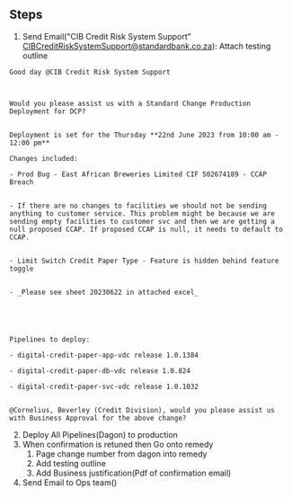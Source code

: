
## Steps

1. Send Email("CIB Credit Risk System Support" <CIBCreditRiskSystemSupport@standardbank.co.za>):
   Attach testing outline
```
Good day @CIB Credit Risk System Support

  

Would you please assist us with a Standard Change Production Deployment for DCP?  
  

Deployment is set for the Thursday **22nd June 2023 from 10:00 am - 12:00 pm**  

Changes included:

- Prod Bug - East African Breweries Limited CIF 502674189 - CCAP Breach   
    

- If there are no changes to facilities we should not be sending anything to customer service. This problem might be because we are sending empty facilities to customer svc and then we are getting a null proposed CCAP. If proposed CCAP is null, it needs to default to CCAP.
    

- Limit Switch Credit Paper Type - Feature is hidden behind feature toggle  
    

- _Please see sheet 20230622 in attached excel_

  

  

Pipelines to deploy:

- digital-credit-paper-app-vdc release 1.0.1384  
    
- digital-credit-paper-db-vdc release 1.0.824  
    
- digital-credit-paper-svc-vdc release 1.0.1032  
    

@Cornelius, Beverley (Credit Division), would you please assist us with Business Approval for the above change?
```

2. Deploy All Pipelines(Dagon) to production
3. When confirmation is retuned then Go onto remedy
	1. Page change number from dagon into remedy
	2. Add testing outline
	3. Add Business justification(Pdf of confirmation email)
4. Send Email to Ops team()